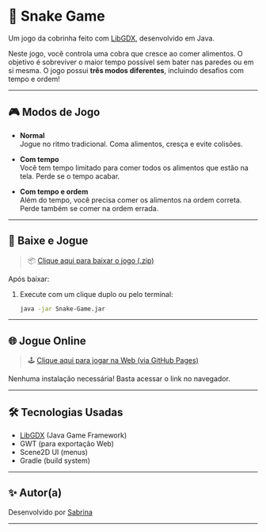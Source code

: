 # 🐍 Snake Game

Um jogo da cobrinha feito com [LibGDX](https://libgdx.com/), desenvolvido em Java.

Neste jogo, você controla uma cobra que cresce ao comer alimentos. O objetivo é sobreviver o maior tempo possível sem bater nas paredes ou em si mesma. O jogo possui **três modos diferentes**, incluindo desafios com tempo e ordem!

---

## 🎮 Modos de Jogo

- **Normal**  
  Jogue no ritmo tradicional. Coma alimentos, cresça e evite colisões.

- **Com tempo**  
  Você tem tempo limitado para comer todos os alimentos que estão na tela. Perde se o tempo acabar.

- **Com tempo e ordem**  
  Além do tempo, você precisa comer os alimentos na ordem correta. Perde também se comer na ordem errada.

---

## 🚀 Baixe e Jogue

> 📦 [Clique aqui para baixar o jogo (.zip)](https://github.com/SabrinaBruni28/Snake-Game/raw/main/lwjgl3/build/libs/SnakeGame-1.0.0.jar)

Após baixar:
1. Execute com um clique duplo ou pelo terminal:
   ```bash
   java -jar Snake-Game.jar
   ```

---

## 🌐 Jogue Online
> 🕹️ [Clique aqui para jogar na Web (via GitHub Pages)](https://sabrinabruni28.github.io/Snake-Game/)

Nenhuma instalação necessária! Basta acessar o link no navegador.

---

## 🛠️ Tecnologias Usadas

- [LibGDX](https://libgdx.com/) (Java Game Framework)
- GWT (para exportação Web)
- Scene2D UI (menus)
- Gradle (build system)

---

## ✨ Autor(a)

Desenvolvido por [Sabrina](https://github.com/SabrinaBruni28)

---
